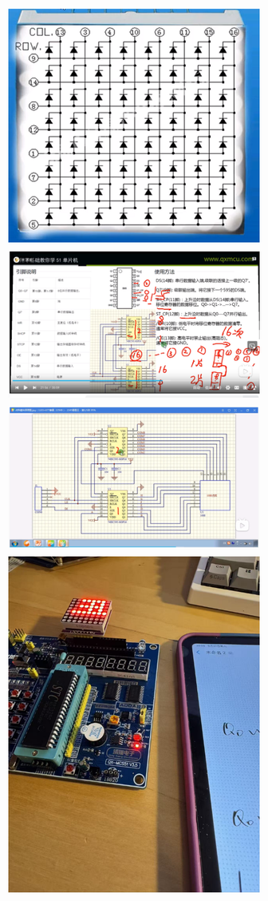 ![Dot Matrix LED](img/DotMatrixLED.png) 

![74HC595](img/74HC595.png) 

![Dot Matrix Module Schematic](img/DotMatrixModuleSchematic.png)

![Ugly](img/ugly.jpg) 